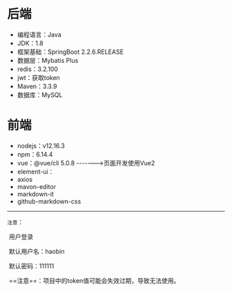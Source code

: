# 后端

- 编程语言：Java
- JDK：1.8
- 框架基础：SpringBoot  2.2.6.RELEASE
- 数据层：Mybatis Plus
- redis：3.2.100
- jwt：获取token
- Maven：3.3.9
- 数据库：MySQL

# 前端

- nodejs：v12.16.3
- npm：6.14.4
- vue：@vue/cli 5.0.8 ------->页面开发使用Vue2
- element-ui：
- axios
- mavon-editor
- markdown-it
- github-markdown-css



---

`注意`：

​	用户登录

​		默认用户名：haobin

​		默认密码：111111

​	==注意==：项目中的token值可能会失效过期，导致无法使用。

